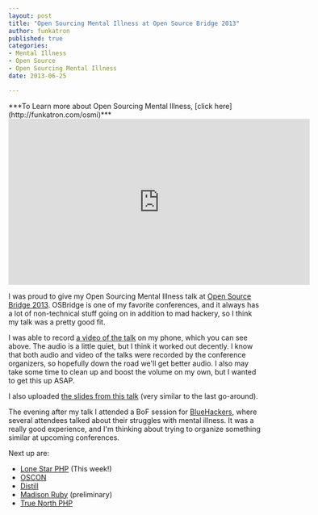```yaml
---
layout: post
title: "Open Sourcing Mental Illness at Open Source Bridge 2013"
author: funkatron
published: true
categories:
- Mental Illness
- Open Source
- Open Sourcing Mental Illness
date: 2013-06-25

---
```


<div class="highlight" markdown="1">
***To Learn more about Open Sourcing Mental Illness, [click here](http://funkatron.com/osmi)***
</div>


<iframe width="597" height="329" src="https://www.youtube-nocookie.com/embed/91qp1aAqRjY" frameborder="0" allowfullscreen></iframe>

I was proud to give my Open Sourcing Mental Illness talk at [Open Source Bridge 2013](http://opensourcebridge.org). OSBridge is one of my favorite conferences, and it always has a lot of non-technical stuff going on in addition to mad hackery, so I think my talk was a pretty good fit.

I was able to record [a video of the talk](https://www.youtube.com/watch?v=91qp1aAqRjY) on my phone, which you can see above. The audio is a little quiet, but I think it worked out decently. I know that both audio and video of the talks were recorded by the conference organizers, so hopefully down the road we'll get better audio. I also may take some time to clean up and boost the volume on my own, but I wanted to get this up ASAP.

I also uploaded [the slides from this talk](http://j.mp/osmislidesosb13) (very similar to the last go-around).

The evening after my talk I attended a BoF session for [BlueHackers](http://bluehackers.org/), where several attendees talked about their struggles with mental illness. It was a really good experience, and I'm thinking about trying to organize something similar at upcoming conferences.

Next up are:

* [Lone Star PHP](http://lonestarphp.com) (This week!)
* [OSCON](http://oscon.org)
* [Distill](https://distill.engineyard.com/)
* [Madison Ruby](http://madisonruby.org/) (preliminary)
* [True North PHP](http://truenorthphp.com/)